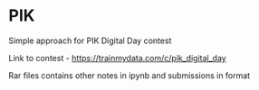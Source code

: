 # PIK
Simple approach for PIK Digital Day contest

Link to contest - https://trainmydata.com/c/pik_digital_day

Rar files contains other notes in ipynb and submissions in format <boost type>_<cv score>_<lb score>
